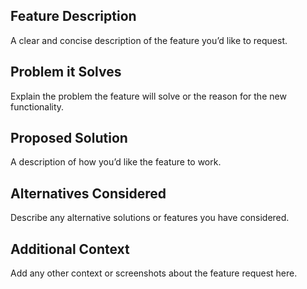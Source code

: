 ## Feature Description
A clear and concise description of the feature you’d like to request.

## Problem it Solves
Explain the problem the feature will solve or the reason for the new functionality.

## Proposed Solution
A description of how you’d like the feature to work.

## Alternatives Considered
Describe any alternative solutions or features you have considered.

## Additional Context
Add any other context or screenshots about the feature request here.

